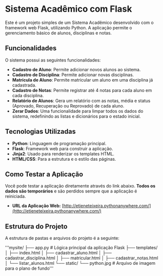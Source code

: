 # Sistema Acadêmico com Flask

Este é um projeto simples de um Sistema Acadêmico desenvolvido com o framework web Flask, utilizando Python. A aplicação permite o gerenciamento básico de alunos, disciplinas e notas.

## Funcionalidades

O sistema possui as seguintes funcionalidades:

- **Cadastro de Aluno**: Permite adicionar novos alunos ao sistema.
- **Cadastro de Disciplina**: Permite adicionar novas disciplinas.
- **Matrícula de Aluno**: Permite matricular um aluno em uma disciplina já cadastrada.
- **Cadastro de Notas**: Permite registrar até 4 notas para cada aluno em cada disciplina.
- **Relatório de Alunos**: Gera um relatório com as notas, média e status (Aprovado, Recuperação ou Reprovado) de cada aluno.
- **Zerar Dados**: Uma funcionalidade para limpar todos os dados do sistema, redefinindo as listas e dicionários para o estado inicial.

## Tecnologias Utilizadas

- **Python**: Linguagem de programação principal.
- **Flask**: Framework web para construir a aplicação.
- **Jinja2**: Usado para renderizar os templates HTML.
- **HTML/CSS**: Para a estrutura e o estilo das páginas.

## Como Testar a Aplicação

Você pode testar a aplicação diretamente através do link abaixo. **Todos os dados são temporários** e são perdidos sempre que a aplicação é reiniciada.

- **URL da Aplicação Web:** [http://etieneteixeira.pythonanywhere.com/](http://etieneteixeira.pythonanywhere.com/)

## Estrutura do Projeto

A estrutura de pastas e arquivos do projeto é a seguinte:

'''mysite/
├── app.py              # Lógica principal da aplicação Flask
├── templates/
│   ├── index.html
│   ├── cadastrar_aluno.html
│   ├── cadastrar_disciplina.html
│   ├── matricular.html
│   ├── cadastrar_notas.html
│   └── listar_alunos.html
└── static/
└── python.jpg      # Arquivo de imagem para o plano de fundo'''
